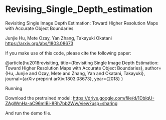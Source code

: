 # Revising_Single_Depth_estimation

Revisiting Single Image Depth Estimation: Toward Higher Resolution Maps with Accurate Object Boundaries

Junjie Hu, Mete Ozay, Yan Zhang, Takayuki Okatani https://arxiv.org/abs/1803.08673

If you make use of this code, please cite the following paper:

@article{hu2018revisiting,
  title={Revisiting Single Image Depth Estimation: Toward Higher Resolution Maps with Accurate Object Boundaries},
  author={Hu, Junjie and Ozay, Mete and Zhang, Yan and Okatani, Takayuki},
  journal={arXiv preprint arXiv:1803.08673},
  year={2018}
}

Running

Download the pretrained model:
https://drive.google.com/file/d/1DblqU-ZAgWmHa-aC96mIBi-8Rh7bb2Ww/view?usp=sharing

And run the demo file.
